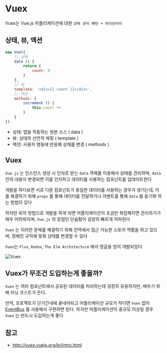 # Vuex
Vuex는 Vue.js 어플리케이션에 대한 `상태 관리 패턴 + 라이브러리`

## 상태, 뷰, 액션
```javascript
new Vue({
    // 상태
    data () {
        return {
            count: 0
        }
    },
    // 뷰
    template: '<div>{{ count }}</div>',
    // 액션
    methods: {
        increment () {
            this.count ++
        }
    }
})
```

- 상태: 앱을 작동하는 원본 소스 ( data )
- 뷰: 상태의 선언적 매핑 ( template )
- 액션: 사용자 행동에 반응해 상태를 변경 ( methods )

## Vuex

`Vue.js` 는 인스턴스 생성 시 인자로 받는 `data` 객체를 이용해서 상태를 관리하며, `data`안의 내용이 변경되면 이를 인지하고 데이터를 사용하는 컴포넌트를 업데이트한다

개발을 하다보면 서로 다른 컴포넌트가 동일한 데이터를 사용하는 경우가 생기는데, 이를 해결하기 위해  `props` 를 통해 데이터를 전달하거나 이벤트를 통해 `data` 를 동기화 하는 방법이 있다

하지만 위의 방법으로 개발을 하게 되면 어플리케이션이 조금만 복잡해지면 관리하기가 매우 어려워지며, `Vue.js` 의 장점인 단숨함이 굉장히 빠르게 저하된다

`Vuex` 는 이러한 문제를 해결하기 위해 전역에서 접근 가능한 스토어 역활을 하고 있으며, 정해진 규칙에 맞춰 상태를 변경할 수 있다

`Vuex`는 `Flux`, `Redux`, `The Elm Architecture` 에서 영감을 얻어 개발되었다

![Vuex](http://vuex.vuejs.org/kr/images/vuex.png)

## Vuex가 무조건 도입하는게 좋을까?
`Vuex` 는 여러 컴포넌트에서 공유된 데이터를 처리하는데 굉장히 유용하지만, 배우기 위해 러닝 코스트가 든다.

만약, 프로젝트가 단기간내에 끝내야되고 어플리케이션 규모가 작다면 `Vuex` 없이 [EventBus](https://github.com/ClaudeSeo/TIL/blob/master/Vue.js/170507_vue_event_bus.md) 를 사용해서 구현하면 된다. 하지만 어플리케이션이 중규모 이상일 경우 `Vuex` 는 반드시 도입하는게 좋다

## 참고
- http://vuex.vuejs.org/kr/intro.html
